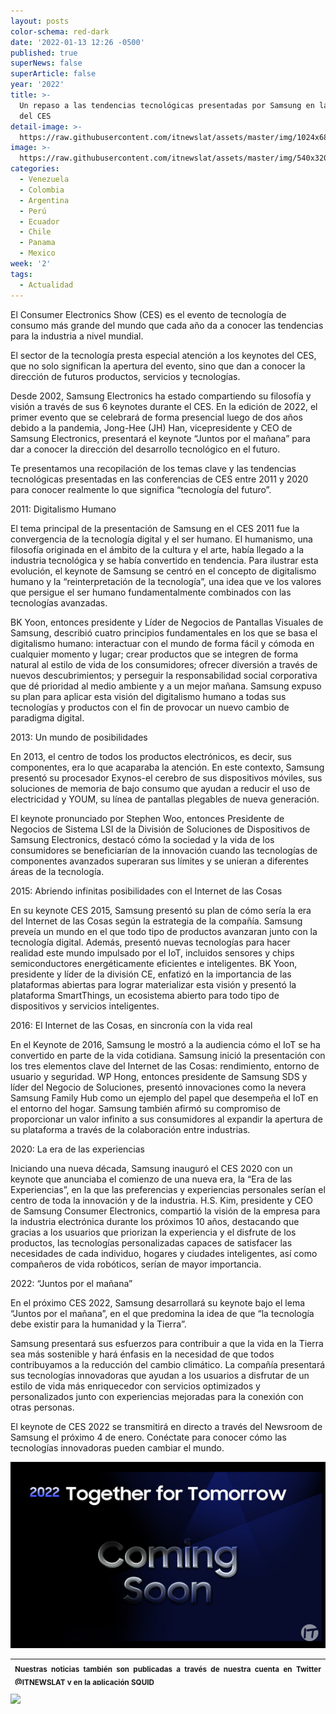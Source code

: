 ```yaml
---
layout: posts
color-schema: red-dark
date: '2022-01-13 12:26 -0500'
published: true
superNews: false
superArticle: false
year: '2022'
title: >-
  Un repaso a las tendencias tecnológicas presentadas por Samsung en la historia
  del CES
detail-image: >-
  https://raw.githubusercontent.com/itnewslat/assets/master/img/1024x680/samsung-ces22-g.jpg
image: >-
  https://raw.githubusercontent.com/itnewslat/assets/master/img/540x320/samsung-ces22-p.jpg
categories:
  - Venezuela
  - Colombia
  - Argentina
  - Perú
  - Ecuador
  - Chile
  - Panama
  - Mexico
week: '2'
tags:
  - Actualidad
---
```

El Consumer Electronics Show (CES) es el evento de tecnología de consumo más grande del mundo que cada año da a conocer las tendencias para la industria a nivel mundial.
 
El sector de la tecnología presta especial atención a los keynotes del CES, que no solo significan la apertura del evento, sino que dan a conocer la dirección de futuros productos, servicios y tecnologías.
 
Desde 2002, Samsung Electronics ha estado compartiendo su filosofía y visión a través de sus 6 keynotes durante el CES. En la edición de 2022, el primer evento que se celebrará de forma presencial luego de dos años debido a la pandemia, Jong-Hee (JH) Han, vicepresidente y CEO de Samsung Electronics, presentará el keynote “Juntos por el mañana” para dar a conocer la dirección del desarrollo tecnológico en el futuro.
 
Te presentamos una recopilación de los temas clave y las tendencias tecnológicas presentadas en las conferencias de CES entre 2011 y 2020 para conocer realmente lo que significa “tecnología del futuro”.
 
2011: Digitalismo Humano
 
El tema principal de la presentación de Samsung en el CES 2011 fue la convergencia de la tecnología digital y el ser humano. El humanismo, una filosofía originada en el ámbito de la cultura y el arte, había llegado a la industria tecnológica y se había convertido en tendencia. Para ilustrar esta evolución, el keynote de Samsung se centró en el concepto de digitalismo humano y la “reinterpretación de la tecnología”, una idea que ve los valores que persigue el ser humano fundamentalmente combinados con las tecnologías avanzadas.
 
BK Yoon, entonces presidente y Líder de Negocios de Pantallas Visuales de Samsung, describió cuatro principios fundamentales en los que se basa el digitalismo humano: interactuar con el mundo de forma fácil y cómoda en cualquier momento y lugar; crear productos que se integren de forma natural al estilo de vida de los consumidores; ofrecer diversión a través de nuevos descubrimientos; y perseguir la responsabilidad social corporativa que dé prioridad al medio ambiente y a un mejor mañana. Samsung expuso su plan para aplicar esta visión del digitalismo humano a todas sus tecnologías y productos con el fin de provocar un nuevo cambio de paradigma digital.
 
2013: Un mundo de posibilidades
 
En 2013, el centro de todos los productos electrónicos, es decir, sus componentes, era lo que acaparaba la atención. En este contexto, Samsung presentó su procesador Exynos-el cerebro de sus dispositivos móviles, sus soluciones de memoria de bajo consumo que ayudan a reducir el uso de electricidad y YOUM, su línea de pantallas plegables de nueva generación.
 
El keynote pronunciado por Stephen Woo, entonces Presidente de Negocios de Sistema LSI de la División de Soluciones de Dispositivos de Samsung Electronics, destacó cómo la sociedad y la vida de los consumidores se beneficiarían de la innovación cuando las tecnologías de componentes avanzados superaran sus límites y se unieran a diferentes áreas de la tecnología.
 
2015: Abriendo infinitas posibilidades con el Internet de las Cosas

En su keynote CES 2015, Samsung presentó su plan de cómo sería la era del Internet de las Cosas según la estrategia de la compañía. Samsung preveía un mundo en el que todo tipo de productos avanzaran junto con la tecnología digital. Además, presentó nuevas tecnologías para hacer realidad este mundo impulsado por el IoT, incluidos sensores y chips semiconductores energéticamente eficientes e inteligentes. BK Yoon, presidente y líder de la división CE, enfatizó en la importancia de las plataformas abiertas para lograr materializar esta visión y presentó la plataforma SmartThings, un ecosistema abierto para todo tipo de dispositivos y servicios inteligentes.
 
2016: El Internet de las Cosas, en sincronía con la vida real

En el Keynote de 2016, Samsung le mostró a la audiencia cómo el IoT se ha convertido en parte de la vida cotidiana. Samsung inició la presentación con los tres elementos clave del Internet de las Cosas: rendimiento, entorno de usuario y seguridad. WP Hong, entonces presidente de Samsung SDS y líder del Negocio de Soluciones, presentó innovaciones como la nevera Samsung Family Hub como un ejemplo del papel que desempeña el IoT en el entorno del hogar. Samsung también afirmó su compromiso de proporcionar un valor infinito a sus consumidores al expandir la apertura de su plataforma a través de la colaboración entre industrias.
 
2020: La era de las experiencias

Iniciando una nueva década, Samsung inauguró el CES 2020 con un keynote que anunciaba el comienzo de una nueva era, la “Era de las Experiencias”, en la que las preferencias y experiencias personales serían el centro de toda la innovación y de la industria. H.S. Kim, presidente y CEO de Samsung Consumer Electronics, compartió la visión de la empresa para la industria electrónica durante los próximos 10 años, destacando que gracias a los usuarios que priorizan la experiencia y el disfrute de los productos, las tecnologías personalizadas capaces de satisfacer las necesidades de cada individuo, hogares y ciudades inteligentes, así como compañeros de vida robóticos, serían de mayor importancia. 
 
2022: “Juntos por el mañana”
  
En el próximo CES 2022, Samsung desarrollará su keynote bajo el lema “Juntos por el mañana”, en el que predomina la idea de que “la tecnología debe existir para la humanidad y la Tierra”.
 
Samsung presentará sus esfuerzos para contribuir a que la vida en la Tierra sea más sostenible y hará énfasis en la necesidad de que todos contribuyamos a la reducción del cambio climático. La compañía presentará sus tecnologías innovadoras que ayudan a los usuarios a disfrutar de un estilo de vida más enriquecedor con servicios optimizados y personalizados junto con experiencias mejoradas para la conexión con otras personas.
 
El keynote de CES 2022 se transmitirá en directo a través del Newsroom de Samsung el próximo 4 de enero. Conéctate para conocer cómo las tecnologías innovadoras pueden cambiar el mundo.

![](https://raw.githubusercontent.com/itnewslat/assets/master/img/540x320/samsung-ces22-p.jpg)

<table style="height: 42px;" width="569">
<tbody>
<tr>
<td style="text-align: justify;"><sub><strong>Nuestras noticias también son publicadas a través de nuestra cuenta en Twitter <a href="https://twitter.com/itnewslat?lang=es">@ITNEWSLAT</a> y en la aplicación <a href="https://squidapp.co/en/">SQUID</a></strong></sub></td>
</tr>
</tbody>
</table>

<img src="https://tracker.metricool.com/c3po.jpg?hash=56f88a41e39ab42c063cc51676587a04"/>